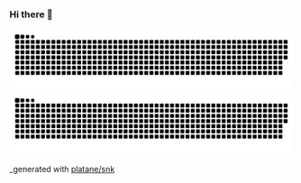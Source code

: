 ### Hi there 👋

<!--
**Kazuki0320/Kazuki0320** is a ✨ _special_ ✨ repository because its `README.md` (this file) appears on your GitHub profile.

Here are some ideas to get you started:

- 🔭 I’m currently working on ...
- 🌱 I’m currently learning ...
- 👯 I’m looking to collaborate on ...
- 🤔 I’m looking for help with ...
- 💬 Ask me about ...
- 📫 How to reach me: ...
- 😄 Pronouns: ...
- ⚡ Fun fact: ...
-->

![github contribution grid snake animation](https://raw.githubusercontent.com/Kazuki0320/Kazuki0320/output/github-contribution-grid-snake.svg#gh-light-mode-only)![github contribution grid snake animation](https://raw.githubusercontent.com/Kazuki0320/Kazuki0320/output/github-contribution-grid-snake.svg#gh-dark-mode-only)

_generated with [platane/snk](https://github.com/Platane/snk/)
